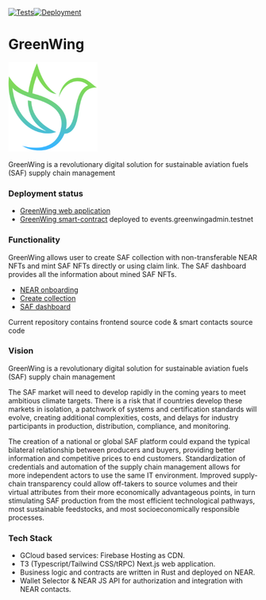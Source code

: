 [![Tests](https://github.com/vself-project/vself-beta/actions/workflows/pre-deploy-test.yml/badge.svg)](https://github.com/vself-project/vself-beta/actions)[![Deployment](https://github.com/vself-project/vself-beta/actions/workflows/firebase-hosting-deploy.yml/badge.svg)](https://github.com/vself-project/vself-beta/actions)

# GreenWing
![](https://github.com/mrpejker/GreenWing/blob/main/public/greenwing.png)

GreenWing is a revolutionary digital solution for sustainable aviation fuels (SAF) supply chain management

### Deployment status
- [GreenWing web application](https://green-wing.vercel.app/)
- [GreenWing smart-contract](https://explorer.testnet.near.org/accounts/events.greenwingadmin.testnet) deployed to events.greenwingadmin.testnet

### Functionality 

GreenWing allows user to create SAF collection with non-transferable NEAR NFTs and mint SAF NFTs directly or using claim link. The SAF dashboard provides all the information about mined SAF NFTs.

- [NEAR onboarding](https://green-wing.vercel.app/onboard) 
- [Create collection](https://green-wing.vercel.app/add) 
- [SAF dashboard](https://green-wing.vercel.app/dashboard) 

Current repository contains frontend source code & smart contacts source code

### Vision

GreenWing is a revolutionary digital solution for sustainable aviation fuels (SAF) supply chain management

The SAF market will need to develop rapidly in the coming years to meet ambitious climate targets. There is a risk that if countries develop these markets in isolation, a patchwork of systems and certification standards will evolve, creating additional complexities, costs, and delays for industry participants in production, distribution, compliance, and monitoring.

The creation of a national or global SAF platform could expand the typical bilateral relationship between producers and buyers, providing better information and competitive prices to end customers. Standardization of credentials and automation of the supply chain management allows for more independent actors to use the same IT environment.  Improved supply-chain transparency could allow off-takers to source volumes and their virtual attributes from their more economically advantageous points, in turn stimulating SAF production from the most efficient technological pathways, most sustainable feedstocks, and most socioeconomically responsible processes.

### Tech Stack

- GCloud based services: Firebase Hosting as CDN.
- T3 (Typescript/Tailwind CSS/tRPC) Next.js web application.
- Business logic and contracts are written in Rust and deployed on NEAR.
- Wallet Selector & NEAR JS API for authorization and integration with NEAR contacts.
